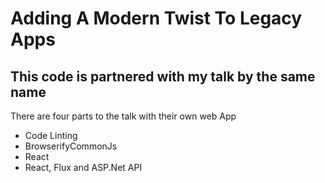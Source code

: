 # Adding A Modern Twist To Legacy Apps

## This code is partnered with my talk by the same name

There are four parts to the talk with their own web App
* Code Linting
* BrowserifyCommonJs
* React
* React, Flux and ASP.Net API


